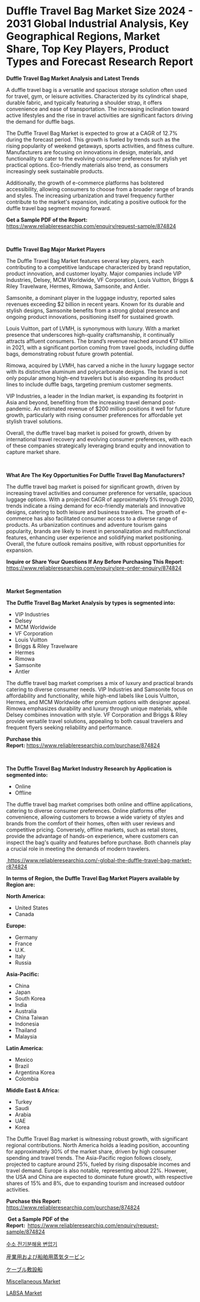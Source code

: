 <p><h1>Duffle Travel Bag Market Size 2024 - 2031 Global Industrial Analysis, Key Geographical Regions, Market Share, Top Key Players, Product Types and Forecast Research Report</h1></p><p><strong>Duffle Travel Bag Market Analysis and Latest Trends</strong></p>
<p><p>A duffle travel bag is a versatile and spacious storage solution often used for travel, gym, or leisure activities. Characterized by its cylindrical shape, durable fabric, and typically featuring a shoulder strap, it offers convenience and ease of transportation. The increasing inclination toward active lifestyles and the rise in travel activities are significant factors driving the demand for duffle bags.</p><p>The Duffle Travel Bag Market is expected to grow at a CAGR of 12.7% during the forecast period. This growth is fueled by trends such as the rising popularity of weekend getaways, sports activities, and fitness culture. Manufacturers are focusing on innovations in design, materials, and functionality to cater to the evolving consumer preferences for stylish yet practical options. Eco-friendly materials also trend, as consumers increasingly seek sustainable products.</p><p>Additionally, the growth of e-commerce platforms has bolstered accessibility, allowing consumers to choose from a broader range of brands and styles. The increasing urbanization and travel frequency further contribute to the market's expansion, indicating a positive outlook for the duffle travel bag segment moving forward.</p></p>
<p><strong>Get a Sample PDF of the Report:&nbsp;</strong> <a href="https://www.reliableresearchiq.com/enquiry/request-sample/874824">https://www.reliableresearchiq.com/enquiry/request-sample/874824</a></p>
<p>&nbsp;</p>
<p><strong>Duffle Travel Bag Major Market Players</strong></p>
<p><p>The Duffle Travel Bag Market features several key players, each contributing to a competitive landscape characterized by brand reputation, product innovation, and customer loyalty. Major companies include VIP Industries, Delsey, MCM Worldwide, VF Corporation, Louis Vuitton, Briggs & Riley Travelware, Hermes, Rimowa, Samsonite, and Antler.</p><p>Samsonite, a dominant player in the luggage industry, reported sales revenues exceeding $2 billion in recent years. Known for its durable and stylish designs, Samsonite benefits from a strong global presence and ongoing product innovations, positioning itself for sustained growth.</p><p>Louis Vuitton, part of LVMH, is synonymous with luxury. With a market presence that underscores high-quality craftsmanship, it continually attracts affluent consumers. The brand’s revenue reached around €17 billion in 2021, with a significant portion coming from travel goods, including duffle bags, demonstrating robust future growth potential.</p><p>Rimowa, acquired by LVMH, has carved a niche in the luxury luggage sector with its distinctive aluminum and polycarbonate designs. The brand is not only popular among high-end travelers but is also expanding its product lines to include duffle bags, targeting premium customer segments.</p><p>VIP Industries, a leader in the Indian market, is expanding its footprint in Asia and beyond, benefiting from the increasing travel demand post-pandemic. An estimated revenue of $200 million positions it well for future growth, particularly with rising consumer preferences for affordable yet stylish travel solutions.</p><p>Overall, the duffle travel bag market is poised for growth, driven by international travel recovery and evolving consumer preferences, with each of these companies strategically leveraging brand equity and innovation to capture market share.</p></p>
<p>&nbsp;</p>
<p><strong>What Are The Key Opportunities For Duffle Travel Bag Manufacturers?</strong></p>
<p><p>The duffle travel bag market is poised for significant growth, driven by increasing travel activities and consumer preference for versatile, spacious luggage options. With a projected CAGR of approximately 5% through 2030, trends indicate a rising demand for eco-friendly materials and innovative designs, catering to both leisure and business travelers. The growth of e-commerce has also facilitated consumer access to a diverse range of products. As urbanization continues and adventure tourism gains popularity, brands are likely to invest in personalization and multifunctional features, enhancing user experience and solidifying market positioning. Overall, the future outlook remains positive, with robust opportunities for expansion.</p></p>
<p><strong>Inquire or Share Your Questions If Any Before Purchasing This Report:</strong> <a href="https://www.reliableresearchiq.com/enquiry/pre-order-enquiry/874824">https://www.reliableresearchiq.com/enquiry/pre-order-enquiry/874824</a></p>
<p>&nbsp;</p>
<p><strong>Market Segmentation</strong></p>
<p><strong>The Duffle Travel Bag Market Analysis by types is segmented into:</strong></p>
<p><ul><li>VIP Industries</li><li>Delsey</li><li>MCM Worldwide</li><li>VF Corporation</li><li>Louis Vuitton</li><li>Briggs & Riley Travelware</li><li>Hermes</li><li>Rimowa</li><li>Samsonite</li><li>Antler</li></ul></p>
<p><p>The duffle travel bag market comprises a mix of luxury and practical brands catering to diverse consumer needs. VIP Industries and Samsonite focus on affordability and functionality, while high-end labels like Louis Vuitton, Hermes, and MCM Worldwide offer premium options with designer appeal. Rimowa emphasizes durability and luxury through unique materials, while Delsey combines innovation with style. VF Corporation and Briggs & Riley provide versatile travel solutions, appealing to both casual travelers and frequent flyers seeking reliability and performance.</p></p>
<p><strong>Purchase this Report:&nbsp;</strong><a href="https://www.reliableresearchiq.com/purchase/874824">https://www.reliableresearchiq.com/purchase/874824</a></p>
<p>&nbsp;</p>
<p><strong>The Duffle Travel Bag Market Industry Research by Application is segmented into:</strong></p>
<p><ul><li>Online</li><li>Offline</li></ul></p>
<p><p>The duffle travel bag market comprises both online and offline applications, catering to diverse consumer preferences. Online platforms offer convenience, allowing customers to browse a wide variety of styles and brands from the comfort of their homes, often with user reviews and competitive pricing. Conversely, offline markets, such as retail stores, provide the advantage of hands-on experience, where customers can inspect the bag's quality and features before purchase. Both channels play a crucial role in meeting the demands of modern travelers.</p></p>
<p><a href="https://www.reliableresearchiq.com/-global-the-duffle-travel-bag-market-r874824">&nbsp;https://www.reliableresearchiq.com/-global-the-duffle-travel-bag-market-r874824</a></p>
<p><strong>In terms of Region, the Duffle Travel Bag Market Players available by Region are:</strong></p>
<p>
    <p> <strong> North America: </strong>
        <ul>
            <li>United States</li>
            <li>Canada</li>
        </ul>
        </p> 
    <p> <strong> Europe: </strong>
        <ul>
            <li>Germany</li>
            <li>France</li>
            <li>U.K.</li>
            <li>Italy</li>
            <li>Russia</li>
        </ul>
        </p> 
    <p> <strong> Asia-Pacific: </strong>
        <ul>
            <li>China</li>
            <li>Japan</li>
            <li>South Korea</li>
            <li>India</li>
            <li>Australia</li>
            <li>China Taiwan</li>
            <li>Indonesia</li>
            <li>Thailand</li>
            <li>Malaysia</li>
        </ul>
        </p> 
    <p> <strong> Latin America: </strong>
        <ul>
            <li>Mexico</li>
            <li>Brazil</li>
            <li>Argentina Korea</li>
            <li>Colombia</li>
        </ul>
        </p> 
    <p> <strong> Middle East & Africa: </strong>
        <ul>
            <li>Turkey</li>
            <li>Saudi</li>
            <li>Arabia</li>
            <li>UAE</li>
            <li>Korea</li>
        </ul>
    </p>
    </p>
<p><p>The Duffle Travel Bag market is witnessing robust growth, with significant regional contributions. North America holds a leading position, accounting for approximately 30% of the market share, driven by high consumer spending and travel trends. The Asia-Pacific region follows closely, projected to capture around 25%, fueled by rising disposable incomes and travel demand. Europe is also notable, representing about 22%. However, the USA and China are expected to dominate future growth, with respective shares of 15% and 8%, due to expanding tourism and increased outdoor activities.</p></p>
<p><strong>Purchase this Report: </strong><a href="https://www.reliableresearchiq.com/purchase/874824">https://www.reliableresearchiq.com/purchase/874824</a></p>
<p>&nbsp;<strong>Get a Sample PDF of the Report:&nbsp;&nbsp;</strong><a href="https://www.reliableresearchiq.com/enquiry/request-sample/874824">https://www.reliableresearchiq.com/enquiry/request-sample/874824</a></p>
<p><strong></strong></p>
<p><p><a href="https://medium.com/@darianswift1922_33282/%EC%84%B8%EA%B3%84-transformers-for-hydrogen-electrolysis-market-%EC%9D%80-2024%EC%97%90%EC%84%9C-2031%EB%A1%9C-%EC%97%B0%ED%8F%89%EA%B7%A0-%EC%A6%9D%EA%B0%80%EC%9C%A8%EC%9D%84-%EB%B3%B4%EC%9D%BC-%EA%B2%83%EC%9C%BC%EB%A1%9C-%EC%98%88%EC%83%81%EB%90%A9%EB%8B%88%EB%8B%A4-c4d2bae6c092">수소 전기분해용 변압기</a></p><p><a href="https://medium.com/@levihamilton5801940/industrial-marine-steam-turbine-market-%E3%81%AF-%E3%82%B3%E3%82%B9%E3%83%88%E7%AE%A1%E7%90%86%E3%81%A8%E5%8A%B9%E7%8E%87%E5%90%91%E4%B8%8A%E3%82%92%E5%84%AA%E5%85%88%E3%81%97%E3%81%BE%E3%81%99-%E3%81%95%E3%82%89%E3%81%AB-%E5%A0%B1%E5%91%8A%E6%9B%B8%E3%81%AF%E5%B8%82%E5%A0%B4%E3%81%AE%E9%9C%80%E8%A6%81%E9%9D%A2%E3%81%A8%E4%BE%9B%E7%B5%A6%E9%9D%A2%E3%81%AE%E4%B8%A1%E6%96%B9%E3%82%92%E3%82%AB%E3%83%90%E3%83%BC%E3%81%97%E3%81%A6%E3%81%84%E3%81%BE%E3%81%99-d2df93958d95">産業用および船舶用蒸気タービン</a></p><p><a href="https://medium.com/@levihamilton5801940/cable-laying-vessel-market-%E3%81%AF-%E3%82%B3%E3%82%B9%E3%83%88%E7%AE%A1%E7%90%86%E3%81%A8%E5%8A%B9%E7%8E%87%E5%90%91%E4%B8%8A%E3%82%92%E5%84%AA%E5%85%88%E3%81%97%E3%81%BE%E3%81%99-%E3%81%95%E3%82%89%E3%81%AB-%E5%A0%B1%E5%91%8A%E6%9B%B8%E3%81%AF%E5%B8%82%E5%A0%B4%E3%81%AE%E9%9C%80%E8%A6%81%E9%9D%A2%E3%81%A8%E4%BE%9B%E7%B5%A6%E9%9D%A2%E3%81%AE%E4%B8%A1%E6%96%B9%E3%82%92%E3%82%AB%E3%83%90%E3%83%BC%E3%81%97%E3%81%A6%E3%81%84%E3%81%BE%E3%81%99-cable-laying-vessel-53b59412ac35?postPublishedType=initial">ケーブル敷設船</a></p><p><a href="https://www.linkedin.com/pulse/booming-miscellaneous-market-sector-analysis-growth-enbzf?trackingId=DM9tBY8OTO%2B1deSf5R6hlw%3D%3D">Miscellaneous Market</a></p><p><a href="https://issuu.com/reportprime-2/docs/labsa-market-size-2030.pptx_a395ecc3865382">LABSA Market</a></p></p>